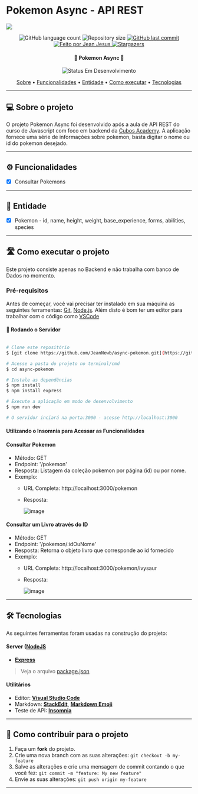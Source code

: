 # Pokemon Async - API REST
![](https://i.imgur.com/xG74tOh.png)

<p align="center">
  <img alt="GitHub language count" src="https://img.shields.io/github/languages/count/KarlaSilvaEng/biblioteca-online?color=%2304D361">

  <img alt="Repository size" src="https://img.shields.io/github/repo-size/KarlaSilvaEng/biblioteca-online">
  
  <a href="https://github.com/KarlaSilvaEng/biblioteca-online/commits/main">
    <img alt="GitHub last commit" src="https://img.shields.io/github/last-commit/KarlaSilvaEng/biblioteca-online">
  </a>
  
  <!-- <img alt="License" src="https://img.shields.io/badge/license-MIT-brightgreen"> -->
  
   <a href="https://cubos.academy/">
    <img alt="Feito por Jean Jesus" src="https://img.shields.io/badge/feito-por%Jean%20Jesus-D818A5">
   </a>
   
   <a href="https://github.com/cubos-academy/academy-template-readme-projects/stargazers">
    <img alt="Stargazers" src="https://img.shields.io/github/stars/cubos-academy/academy-template-readme-projects?style=social">
  </a>
   
<h4 align="center"> 
	🚧 Pokemon Async 🚧
</h4>

<p align="center">
	<img alt="Status Em Desenvolvimento" src="https://img.shields.io/badge/STATUS-CONCLUÍDO-green">
</p>

<p align="center">
 <a href="#-sobre-o-projeto">Sobre</a> •
 <a href="#-funcionalidades">Funcionalidades</a> •
<a href="#-entidade">Entidade</a> • 
 <a href="#-como-executar-o-projeto">Como executar</a> • 
 <a href="#-tecnologias">Tecnologias</a>
</p>

---
## 💻 Sobre o projeto

O projeto Pokemon Async foi desenvolvido após a aula de API REST do curso de Javascript com foco em backend da [Cubos Academy](https://cubos.academy/). A aplicação fornece uma série de informações sobre pokemon, basta digitar o nome ou id do pokemon desejado.

---
## ⚙ Funcionalidades

- [x] Consultar Pokemons


---
## 📘 Entidade
- [x] Pokemon 
      - id, name, height, weight, base_experience, forms, abilities, species

---
## 🛣 Como executar o projeto

Este projeto consiste apenas no Backend e não trabalha com banco de Dados no momento.

### Pré-requisitos

Antes de começar, você vai precisar ter instalado em sua máquina as seguintes ferramentas:
[Git](https://git-scm.com), [Node.js](https://nodejs.org/en/). 
Além disto é bom ter um editor para trabalhar com o código como [VSCode](https://code.visualstudio.com/)

#### 🎲 Rodando o Servidor

```bash

# Clone este repositório
$ [git clone https://github.com/JeanNewb/async-pokemon.git](https://github.com/jeansantosjesus/async-pokemon.git)

# Acesse a pasta do projeto no terminal/cmd
$ cd async-pokemon

# Instale as dependências
$ npm install
$ npm install express

# Execute a aplicação em modo de desenvolvimento
$ npm run dev

# O servidor inciará na porta:3000 - acesse http://localhost:3000

```

#### Utilizando o Insomnia para Acessar as Funcionalidades
#### Consultar Pokemon
- Método: GET
- Endpoint: '/pokemon'
- Resposta: Listagem da coleção pokemon por página (id) ou por nome.
- Exemplo:
  - URL Completa: http://localhost:3000/pokemon
  - Resposta:
    
    ![image](https://github.com/JeanNewb/async-pokemon/assets/59174015/cd9bfcc8-1aa5-4642-99d0-7b3b1fb57c33)


    
#### Consultar um Livro através do ID
- Método: GET
- Endpoint: '/pokemon/:idOuNome'
- Resposta: Retorna o objeto livro que corresponde ao id fornecido
- Exemplo:
  - URL Completa: http://localhost:3000/pokemon/ivysaur
  - Resposta:
    
    ![image](https://github.com/JeanNewb/async-pokemon/assets/59174015/f3c77224-791b-4512-822b-db5f62d21e25)


---
## 🛠 Tecnologias

As seguintes ferramentas foram usadas na construção do projeto:

#### [](https://github.com/JeanNewb/async-pokemon#server-nodejs--typescript)**Server**  ([NodeJS](https://nodejs.org/en/) 

-   **[Express](https://expressjs.com/)**

> Veja o arquivo  [package.json](https://github.com/JeanNewb/async-pokemon/blob/master/package.json)

#### [](https://github.com/cubos-academy/academy-template-readme-projects#utilit%C3%A1rios)**Utilitários**

-   Editor:  **[Visual Studio Code](https://code.visualstudio.com/)** 
-   Markdown:  **[StackEdit](https://stackedit.io/)**,  **[Markdown Emoji](https://gist.github.com/rxaviers/7360908)**
-   Teste de API:  **[Insomnia](https://insomnia.rest/)**
---

## 💪 Como contribuir para o projeto

1. Faça um **fork** do projeto.
2. Crie uma nova branch com as suas alterações: `git checkout -b my-feature`
3. Salve as alterações e crie uma mensagem de commit contando o que você fez: `git commit -m "feature: My new feature"`
4. Envie as suas alterações: `git push origin my-feature`

---
